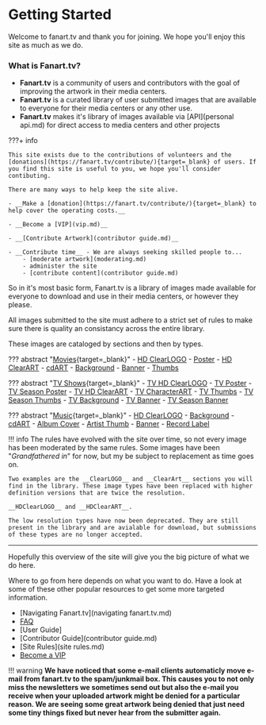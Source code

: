 # __Getting Started__
Welcome to fanart.tv and thank you for joining. We hope you'll enjoy this site as much as we do.

### __What is Fanart.tv?__

- __Fanart.tv__ is a community of users and contributors with the goal of improving the artwork in their media centers.
- __Fanart.tv__ is a curated library of user submitted images that are available to everyone for their media centers or any other use.
- __Fanart.tv__ makes it's library of images available via [API](personal api.md) for direct access to media centers and other projects


???+ info 
    
    This site exists due to the contributions of volunteers and the [donations](https://fanart.tv/contribute/){target=_blank} of users. If you find this site is useful to you, we hope you'll consider contibuting.

    There are many ways to help keep the site alive.

    - __Make a [donation](https://fanart.tv/contribute/){target=_blank} to help cover the operating costs.__

    - __Become a [VIP](vip.md)__

    - __[Contribute Artwork](contributor guide.md)__ 
    
    - __Contribute time__ - We are always seeking skilled people to...
        - [moderate artwork](moderating.md)
        - administer the site
        - [contribute content](contributor guide.md)

So in it's most basic form, Fanart.tv is a library of images made available for everyone to download and use in their media centers, or however they please. 

All images submitted to the site must adhere to a strict set of rules to make sure there is quality an consistancy across the entire library.

These images are cataloged by sections and then by types.

??? abstract "[Movies](https://fanart.tv/movie-fanart/){target=_blank}"
    - [HD ClearLOGO](../ImageTypes/Movies/hdmovielogo.md)
    - [Poster](../ImageTypes/Movies/movieposter.md)
    - [HD ClearART](../ImageTypes/Movies/hdmovieclearart.md)
    - [cdART](../ImageTypes/Movies/moviedisc.md)
    - [Background](../ImageTypes/Movies/moviebackground.md)
    - [Banner](../ImageTypes/Movies/moviebanner.md)
    - [Thumbs](../ImageTypes/Movies/moviethumb.md)


??? abstract "[TV Shows](https://fanart.tv/tv-fanart/){target=_blank}"
    - [TV HD ClearLOGO](../ImageTypes/TV/hdtvlogo.md)
    - [TV Poster](../ImageTypes/TV/tvposter.md)
    - [TV Season Poster](../ImageTypes/TV/seasonposter.md)
    - [TV HD ClearART](../ImageTypes/TV/hdclearart.md)
    - [TV CharacterART](../ImageTypes/TV/characterart.md)
    - [TV Thumbs](../ImageTypes/TV/tvthumb.md)
    - [TV Season Thumbs](../ImageTypes/TV/seasonthumb.md)
    - [TV Background](../ImageTypes/TV/showbackground.md)
    - [TV Banner](../ImageTypes/TV/tvbanner.md)
    - [TV Season Banner](../ImageTypes/TV/seasonbanner.md)
 

??? abstract "[Music](https://fanart.tv/music-fanart/){target=_blank}"
    - [HD ClearLOGO](../ImageTypes/Music/hdmusiclogo.md)
    - [Background](../ImageTypes/Music/artistbackground.md)
    - [cdART](../ImageTypes/Music/cdart.md)
    - [Album Cover](../ImageTypes/Music/albumcover.md)
    - [Artist Thumb](../ImageTypes/Music/artistthumb.md)
    - [Banner](../ImageTypes/Music/musicbanner.md)
    - [Record Label](../ImageTypes/Music/musiclabel.md)


!!! info
    The rules have evolved with the site over time, so not every image has been moderated by the same rules. Some images have been "*Grandfathered in*" for now, but my be subject to replacement as time goes on.

    Two examples are the __ClearLOGO__ and __ClearArt__ sections you will find in the library. These image types have been replaced with higher definition versions that are twice the resolution. 

    __HDClearLOGO__ and __HDClearART__. 

    The low resolution types have now been deprecated. They are still present in the library and are avialable for download, but submissions of these types are no longer accepted.

---

Hopefully this overview of the site will give you the big picture of what we do here. 

Where to go from here depends on what you want to do. Have a look at some of these other popular resources to get some more targeted information.

- [Navigating Fanart.tv](navigating fanart.tv.md)
- [FAQ](faq.md)
- [User Guide]
- [Contributor Guide](contributor guide.md)
- [Site Rules](site rules.md)
- [Become a VIP](vip.md)



!!! warning
    __We have noticed that some e-mail clients automaticly move e-mail from fanart.tv to the spam/junkmail box. This causes you to not only miss the newsletters we sometimes send out but also the e-mail you receive when your uploaded artwork might be denied for a particular reason. We are seeing some great artwork being denied that just need some tiny things fixed but never hear from the submitter again.__




